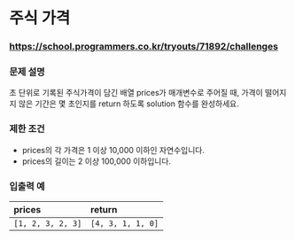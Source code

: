 # 주식 가격

### https://school.programmers.co.kr/tryouts/71892/challenges

### 문제 설명

초 단위로 기록된 주식가격이 담긴 배열 prices가 매개변수로 주어질 때, 가격이 떨어지지 않은 기간은 몇 초인지를 return 하도록 solution 함수를 완성하세요.

### 제한 조건

-   prices의 각 가격은 1 이상 10,000 이하인 자연수입니다.
-   prices의 길이는 2 이상 100,000 이하입니다.

### 입출력 예

| prices            | return            |
| :---------------- | :---------------- |
| `[1, 2, 3, 2, 3]` | `[4, 3, 1, 1, 0]` |
